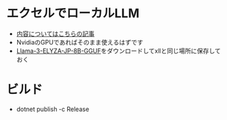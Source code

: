 # エクセルでローカルLLM
- [内容についてはこちらの記事]()
- NvidiaのGPUであればそのまま使えるはずです
- [Llama-3-ELYZA-JP-8B-GGUF](https://huggingface.co/elyza/Llama-3-ELYZA-JP-8B-GGUF/blob/main/Llama-3-ELYZA-JP-8B-q4_k_m.gguf)をダウンロードしてxllと同じ場所に保存しておく




# ビルド
- dotnet publish -c Release
